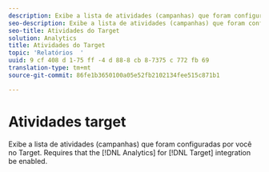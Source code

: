 ```yaml
---
description: Exibe a lista de atividades (campanhas) que foram configuradas por você no Target. Necessitada que a integração Analytics para Target esteja habilitada.
seo-description: Exibe a lista de atividades (campanhas) que foram configuradas por você no Target. Necessitada que a integração Analytics para Target esteja habilitada.
seo-title: Atividades do Target
solution: Analytics
title: Atividades do Target
topic: 'Relatórios  '
uuid: 9 cf 408 d 1-75 ff -4 d 88-8 cb 8-7375 c 772 fb 69
translation-type: tm+mt
source-git-commit: 86fe1b3650100a05e52fb2102134fee515c871b1

---
```



# Atividades target

Exibe a lista de atividades (campanhas) que foram configuradas por você no Target. Requires that the [!DNL Analytics] for [!DNL Target] integration be enabled.

